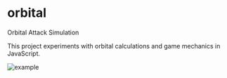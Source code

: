 # orbital
Orbital Attack Simulation

This project experiments with orbital calculations and game mechanics in JavaScript. 

![example](https://user-images.githubusercontent.com/3308095/165212358-54fd5868-d24c-421d-8ec8-0a594e168bc9.png)
